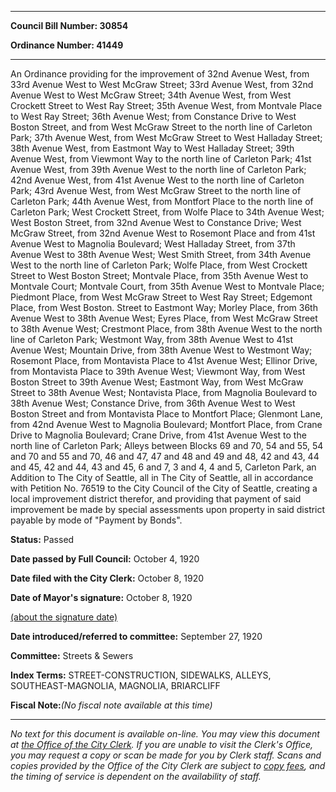 

********

**Council Bill Number: 30854**
   
**Ordinance Number: 41449**
********

 An Ordinance providing for the improvement of 32nd Avenue West, from 33rd Avenue West to West McGraw Street; 33rd Avenue West, from 32nd Avenue West to West McGraw Street; 34th Avenue West, from West Crockett Street to West Ray Street; 35th Avenue West, from Montvale Place to West Ray Street; 36th Avenue West; from Constance Drive to West Boston Street, and from West McGraw Street to the north line of Carleton Park; 37th Avenue West, from West McGraw Street to West Halladay Street; 38th Avenue West, from Eastmont Way to West Halladay Street; 39th Avenue West, from Viewmont Way to the north line of Carleton Park; 41st Avenue West, from 39th Avenue West to the north line of Carleton Park; 42nd Avenue West, from 41st Avenue West to the north line of Carleton Park; 43rd Avenue West, from West McGraw Street to the north line of Carleton Park; 44th Avenue West, from Montfort Place to the north line of Carleton Park; West Crockett Street, from Wolfe Place to 34th Avenue West; West Boston Street, from 32nd Avenue West to Constance Drive; West McGraw Street, from 32nd Avenue West to Rosemont Place and from 41st Avenue West to Magnolia Boulevard; West Halladay Street, from 37th Avenue West to 38th Avenue West; West Smith Street, from 34th Avenue West to the north line of Carleton Park; Wolfe Place, from West Crockett Street to West Boston Street; Montvale Place, from 35th Avenue West to Montvale Court; Montvale Court, from 35th Avenue West to Montvale Place; Piedmont Place, from West McGraw Street to West Ray Street; Edgemont Place, from West Boston. Street to Eastmont Way; Morley Place, from 36th Avenue West to 38th Avenue West; Eyres Place, from West McGraw Street to 38th Avenue West; Crestmont Place, from 38th Avenue West to the north line of Carleton Park; Westmont Way, from 38th Avenue West to 41st Avenue West; Mountain Drive, from 38th Avenue West to Westmont Way; Rosemont Place, from Montavista Place to 41st Avenue West; Ellinor Drive, from Montavista Place to 39th Avenue West; Viewmont Way, from West Boston Street to 39th Avenue West; Eastmont Way, from West McGraw Street to 38th Avenue West; Nontavista Place, from Magnolia Boulevard to 38th Avenue West; Constance Drive, from 36th Avenue West to West Boston Street and from Montavista Place to Montfort Place; Glenmont Lane, from 42nd Avenue West to Magnolia Boulevard; Montfort Place, from Crane Drive to Magnolia Boulevard; Crane Drive, from 41st Avenue West to the north line of Carleton Park; Alleys between Blocks 69 and 70, 54 and 55, 54 and 70 and 55 and 70, 46 and 47, 47 and 48 and 49 and 48, 42 and 43, 44 and 45, 42 and 44, 43 and 45, 6 and 7, 3 and 4, 4 and 5, Carleton Park, an Addition to The City of Seattle, all in The City of Seattle, all in accordance with Petition No. 76519 to the City Council of the City of Seattle, creating a local improvement district therefor, and providing that payment of said improvement be made by special assessments upon property in said district payable by mode of "Payment by Bonds".

**Status:** Passed
   
**Date passed by Full Council:** October 4, 1920
   
**Date filed with the City Clerk:** October 8, 1920
   
**Date of Mayor's signature:** October 8, 1920
   
[(about the signature date)](/~public/approvaldate.htm)
   
   
   
**Date introduced/referred to committee:** September 27, 1920
   
**Committee:** Streets & Sewers
   
   
**Index Terms:** STREET-CONSTRUCTION, SIDEWALKS, ALLEYS, SOUTHEAST-MAGNOLIA, MAGNOLIA, BRIARCLIFF

**Fiscal Note:**_(No fiscal note available at this time)_
********

_No text for this document is available on-line. You may view this document at [the Office of the City Clerk](http://www.seattle.gov/leg/clerk/contactUs.htm). If you are unable to visit the Clerk's Office, you may request a copy or scan be made for you by Clerk staff. Scans and copies provided by the Office of the City Clerk are subject to [copy fees](http://clerk.seattle.gov/~public/clerkfees.htm), and the timing of service is dependent on the availability of staff._

